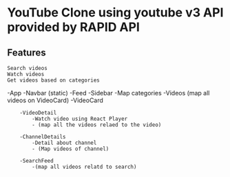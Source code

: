 # YouTube Clone using  youtube v3 API provided by RAPID API

## Features
    Search videos
    Watch videos
    Get videos based on categories

-App
    -Navbar (static)
    -Feed
        -Sidebar
            -Map categories
        -Videos (map all videos on VideoCard)
            -VideoCard

        -VideoDetail
            -Watch video using React Player
            - (map all the videos relaed to the video)

        -ChannelDetails
            -Detail about channel
            - (Map videos of channel)
        
        -SearchFeed
            -(map all videos relatd to search)
    
